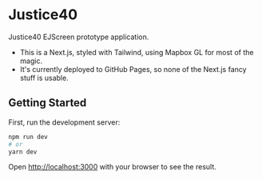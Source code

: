 # Justice40

Justice40 EJScreen prototype application.

- This is a Next.js, styled with Tailwind, using Mapbox GL for most of the magic.
- It's currently deployed to GitHub Pages, so none of the Next.js fancy stuff is usable.

## Getting Started

First, run the development server:

```bash
npm run dev
# or
yarn dev
```

Open [http://localhost:3000](http://localhost:3000) with your browser to see the result.
